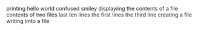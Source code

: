printing hello world
confused smiley
displayiing the contents of a file
contents of two files
last ten lines
the first lines
the third line
creating a file
writing imto a file

